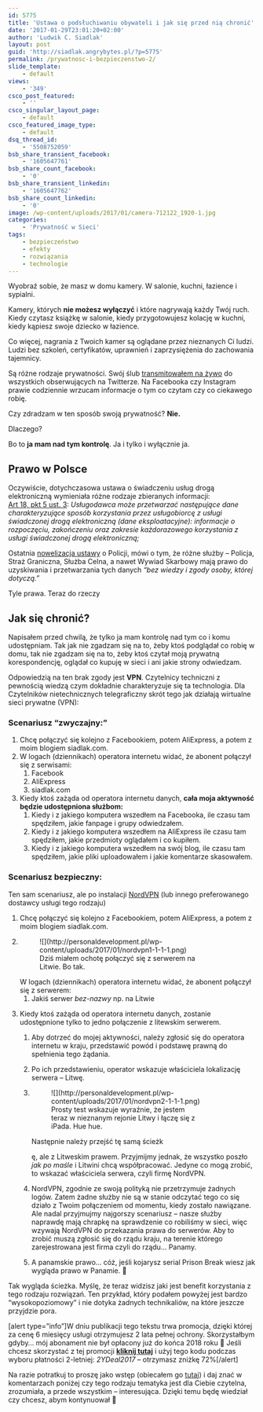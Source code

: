 ```yaml
---
id: 5775
title: 'Ustawa o podsłuchiwaniu obywateli i jak się przed nią chronić'
date: '2017-01-29T23:01:20+02:00'
author: 'Ludwik C. Siadlak'
layout: post
guid: 'http://siadlak.angrybytes.pl/?p=5775'
permalink: /prywatnosc-i-bezpieczenstwo-2/
slide_template:
    - default
views:
    - '349'
csco_post_featured:
    - ''
csco_singular_layout_page:
    - default
csco_featured_image_type:
    - default
dsq_thread_id:
    - '5508752059'
bsb_share_transient_facebook:
    - '1605647761'
bsb_share_count_facebook:
    - '0'
bsb_share_transient_linkedin:
    - '1605647762'
bsb_share_count_linkedin:
    - '0'
image: /wp-content/uploads/2017/01/camera-712122_1920-1.jpg
categories:
    - 'Prywatność w Sieci'
tags:
    - bezpieczeństwo
    - efekty
    - rozwiązania
    - technologie
---
```


Wyobraź sobie, że masz w domu kamery. W salonie, kuchni, łazience i sypialni.

Kamery, których **nie możesz wyłączyć** i które nagrywają każdy Twój ruch. Kiedy czytasz książkę w salonie, kiedy przygotowujesz kolację w kuchni, kiedy kąpiesz swoje dziecko w łazience.

Co więcej, nagrania z Twoich kamer są oglądane przez nieznanych Ci ludzi. Ludzi bez szkoleń, certyfikatów, uprawnień i zaprzysiężenia do zachowania tajemnicy.

Są różne rodzaje prywatności. Swój ślub [transmitowałem na żywo](https://twitter.com/ludwikc/status/736527561895882752) do wszystkich obserwujących na Twitterze. Na Facebooka czy Instagram prawie codziennie wrzucam informacje o tym co czytam czy co ciekawego robię.

Czy zdradzam w ten sposób swoją prywatność? **Nie.**

Dlaczego?

Bo to **ja mam nad tym kontrolę**. Ja i tylko i wyłącznie ja.

## Prawo w Polsce

Oczywiście, dotychczasowa ustawa o świadczeniu usług drogą elektroniczną wymieniała różne rodzaje zbieranych informacji:  
[Art 18, pkt 5 ust. 3](http://isap.sejm.gov.pl/DetailsServlet?id=wdu20021441204): *Usługodawca może przetwarzać następujące dane charakteryzujące sposób korzystania przez usługobiorcę z usługi świadczonej drogą elektroniczną (dane eksploatacyjne): informacje o rozpoczęciu, zakończeniu oraz zakresie każdorazowego korzystania z usługi świadczonej drogą elektroniczną;*

Ostatnia [nowelizacja ustawy](http://isap.sejm.gov.pl/DetailsServlet?id=WDU20160000147) o Policji, mówi o tym, że różne służby – Policja, Straż Graniczna, Służba Celna, a nawet Wywiad Skarbowy mają prawo do uzyskiwania i przetwarzania tych danych *“bez wiedzy i zgody osoby, której dotyczą.”*

Tyle prawa. Teraz do rzeczy

## Jak się chronić?

Napisałem przed chwilą, że tylko ja mam kontrolę nad tym co i komu udostępniam. Tak jak nie zgadzam się na to, żeby ktoś podglądał co robię w domu, tak nie zgadzam się na to, żeby ktoś czytał moją prywatną korespondencję, oglądał co kupuję w sieci i ani jakie strony odwiedzam.

Odpowiedzią na ten brak zgody jest **VPN**. Czytelnicy techniczni z pewnością wiedzą czym dokładnie charakteryzuje się ta technologia. Dla Czytelników nietechnicznych telegraficzny skrót tego jak działają wirtualne sieci prywatne (VPN):

### Scenariusz “zwyczajny:”

1. Chcę połączyć się kolejno z Facebookiem, potem AliExpress, a potem z moim blogiem siadlak.com.
2. W logach (dziennikach) operatora internetu widać, że abonent połączył się z serwisami: 
    1. Facebook
    2. AliExpress
    3. siadlak.com
3. Kiedy ktoś zażąda od operatora internetu danych, **cała moja aktywność będzie udostępniona służbom:**
    1. Kiedy i z jakiego komputera wszedłem na Facebooka, ile czasu tam spędziłem, jakie fanpage i grupy odwiedzałem.
    2. Kiedy i z jakiego komputera wszedłem na AliExpress ile czasu tam spędziłem, jakie przedmioty oglądałem i co kupiłem.
    3. Kiedy i z jakiego komputera wszedłem na swój blog, ile czasu tam spędziłem, jakie pliki uploadowałem i jakie komentarze skasowałem.

### Scenariusz bezpieczny:

Ten sam scenariusz, ale po instalacji [NordVPN](http://go.siadlak.com/Nord_VPN) (lub innego preferowanego dostawcy usługi tego rodzaju)

1. Chcę połączyć się kolejno z Facebookiem, potem AliExpress, a potem z moim blogiem siadlak.com.
2. <figure aria-describedby="caption-attachment-5779" class="wp-caption alignright" id="attachment_5779" style="width: 327px">![](http://personaldevelopment.pl/wp-content/uploads/2017/01/nordvpn1-1-1-1.png)<figcaption class="wp-caption-text" id="caption-attachment-5779">Dziś miałem ochotę połączyć się z serwerem na Litwie. Bo tak.</figcaption></figure>W logach (dziennikach) operatora internetu widać, że abonent połączył się z serwerem:
    
    
    1. Jakiś serwer *bez-nazwy* np. na Litwie
3. Kiedy ktoś zażąda od operatora internetu danych, zostanie udostępnione tylko to jedno połączenie z litewskim serwerem. 
    1. Aby dotrzeć do mojej aktywności, należy zgłosić się do operatora internetu w kraju, przedstawić powód i podstawę prawną do spełnienia tego żądania.
    2. Po ich przedstawieniu, operator wskazuje właściciela lokalizację serwera – Litwę.
    3. <figure aria-describedby="caption-attachment-5780" class="wp-caption alignright" id="attachment_5780" style="width: 308px">![](http://personaldevelopment.pl/wp-content/uploads/2017/01/nordvpn2-1-1-1.png)<figcaption class="wp-caption-text" id="caption-attachment-5780">Prosty test wskazuje wyraźnie, że jestem teraz w nieznanym rejonie Litwy i łączę się z iPada. Hue hue.</figcaption></figure>Następnie należy przejść tę samą ścieżk
        
        ę, ale z Litweskim prawem. Przyjmijmy jednak, że wszystko poszło *jak po maśle* i Litwini chcą współpracować. Jedyne co mogą zrobić, to wskazać właściciela serwera, czyli firmę NordVPN.
    4. NordVPN, zgodnie ze swoją polityką nie przetrzymuje żadnych logów. Zatem żadne służby nie są w stanie odczytać tego co się działo z Twoim połączeniem od momentu, kiedy zostało nawiązane. Ale nadal przyjmujmy najgorszy scenariusz – nasze służby naprawdę mają chrapkę na sprawdzenie co robiliśmy w sieci, więc wzywają NordVPN do przekazania prawa do serwerów. Aby to zrobić muszą zgłosić się do rządu kraju, na terenie którego zarejestrowana jest firma czyli do rządu… Panamy.
    5. A panamskie prawo… cóż, jeśli kojarysz serial Prison Break wiesz jak wygląda prawo w Panamie. 🙂

Tak wygląda ścieżka. Myślę, że teraz widzisz jaki jest benefit korzystania z tego rodzaju rozwiązań. Ten przykład, który podałem powyżej jest bardzo “wysokopoziomowy” i nie dotyka żadnych technikaliów, na które jeszcze przyjdzie pora.

\[alert type=”info”\]W dniu publikacji tego tekstu trwa promocja, dzięki której za cenę 6 miesięcy usługi otrzymujesz 2 lata pełnej ochrony. Skorzystałbym gdyby… mój abonament nie był opłacony już do końca 2018 roku 🙂 Jeśli chcesz skorzystać z tej promocji **[kliknij tutaj](http://go.siadlak.com/Nord_VPN)** i użyj tego kodu podczas wyboru płatności 2-letniej: *2YDeal2017* – otrzymasz zniżkę 72%\[/alert\]

Na razie potratkuj to proszę jako wstęp (obiecałem go [tutaj](http://personaldevelopment.pl/prywatnosc-i-bezpieczenstwo-1/)) i daj znać w komentarzach poniżej czy tego rodzaju tematyka jest dla Ciebie czytelna, zrozumiała, a przede wszystkim – interesująca. Dzięki temu będę wiedział czy chcesz, abym kontynuował 🙂